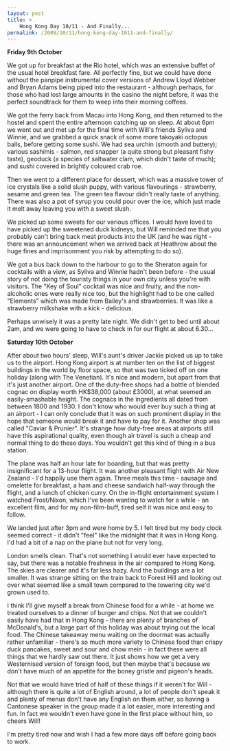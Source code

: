 ```yaml
---
layout: post
title: >
    Hong Kong Day 10/11 - And Finally...
permalink: /2009/10/11/hong-kong-day-1011-and-finally/
---
```

<strong>Friday 9th October</strong>

We got up for breakfast at the Rio hotel, which was an extensive buffet of the usual hotel breakfast fare. All perfectly fine, but we could have done without the panpipe instrumental cover versions of Andrew Lloyd Webber and Bryan Adams being piped into the restaurant - although perhaps, for those who had lost large amounts in the casino the night before, it was the perfect soundtrack for them to weep into their morning coffees.

We got the ferry back from Macau into Hong Kong, and then returned to the hostel and spent the entire afternoon catching up on sleep. At about 6pm we went out and met up for the final time with Will's friends Syliva and Winnie, and we grabbed a quick snack of some more takoyaki octopus balls, before getting some sushi. We had sea urchin (smooth and buttery); various sashimis - salmon, red snapper (a quite strong but pleasant fishy taste), geoduck (a species of saltwater clam, which didn't taste of much); and sushi covered in brightly coloured crab roe.

Then we went to a different place for dessert, which was a massive tower of ice crystals like a solid slush puppy, with various flavourings - strawberry, sesame and green tea. The green tea flavour didn't really taste of anything. There was also a pot of syrup you could pour over the ice, which just made it melt away leaving you with a sweet slush.

We picked up some sweets for our various offices. I would have loved to have picked up the sweetened duck kidneys, but Will reminded me that you probably can't bring back meat products into the UK (and he was right - there was an announcement when we arrived back at Heathrow about the huge fines and imprisonment you risk by attempting to do so).

We got a bus back down to the harbour to go to the Sheraton again for cocktails with a view, as Syliva and Winnie hadn't been before - the usual story of not doing the touristy things in your own city unless you're with visitors. The "Key of Soul" cocktail was nice and fruity, and the non-alcoholic ones were really nice too, but the highlight had to be one called "Elements" which was made from Bailey's and strawberries. It was like a strawberry milkshake with a kick - delicious.

Perhaps unwisely it was a pretty late night. We didn't get to bed until about 2am, and we were going to have to check in for our flight at about 6.30...

<strong>Saturday 10th October</strong>

After about two hours' sleep, Will's aunt's driver Jackie picked us up to take us to the airport. Hong Kong airport is at number ten on the list of biggest buildings in the world by floor space, so that was two ticked off on one holiday (along with The Venetian). It's nice and modern, but apart from that it's just another airport. One of the duty-free shops had a bottle of blended cognac on display worth HK$38,000 (about £3000), at what seemed an easily-smashable height. The cognacs in the ingredients all dated from between 1800 and 1930. I don't know who would ever buy such a thing at an airport - I can only conclude that it was on such prominent display in the hope that someone would break it and have to pay for it. Another shop was called "Caviar &amp; Prunier". It's strange how duty-free areas at airports still have this aspirational quality, even though air travel is such a cheap and normal thing to do these days. You wouldn't get this kind of thing in a bus station.

The plane was half an hour late for boarding, but that was pretty insignificant for a 13-hour flight. It was another pleasant flight with Air New Zealand - I'd happily use them again. Three meals this time - sausage and omelette for breakfast, a ham and cheese sandwich half-way through the flight, and a lunch of chicken curry. On the in-flight entertainment system I watched Frost/Nixon, which I've been wanting to watch for a while - an excellent film, and for my non-film-buff, tired self it was nice and easy to follow.

We landed just after 3pm and were home by 5. I felt tired but my body clock seemed correct - it didn't "feel" like the midnight that it was in Hong Kong. I'd had a bit of a nap on the plane but not for very long.

London smells clean. That's not something I would ever have expected to say, but there was a notable freshness in the air compared to Hong Kong. The skies are clearer and it's far less hazy. And the buildings are a lot smaller. It was strange sitting on the train back to Forest Hill and looking out over what seemed like a small town compared to the towering city we'd grown used to.

I think I'll give myself a break from Chinese food for a while - at home we treated ourselves to a dinner of burger and chips. Not that we couldn't easily have had that in Hong Kong - there are plenty of branches of McDonald's, but a large part of this holiday was about trying out the local food. The Chinese takeaway menu waiting on the doormat was actually rather unfamiliar - there's so much more variety to Chinese food than crispy duck pancakes, sweet and sour and chow mein - in fact these were all things that we hardly saw out there. It just shows how we get a very Westernised version of foreign food, but then maybe that's because we don't have much of an appetite for the boney gristle and pigeon's heads.

Not that we would have tried of half of these things if it weren't for Will - although there is quite a lot of English around, a lot of people don't speak it and plenty of menus don't have any English on them either, so having a Cantonese speaker in the group made it a lot easier, more interesting and fun. In fact we wouldn't even have gone in the first place without him, so cheers Will!

I'm pretty tired now and wish I had a few more days off before going back to work.